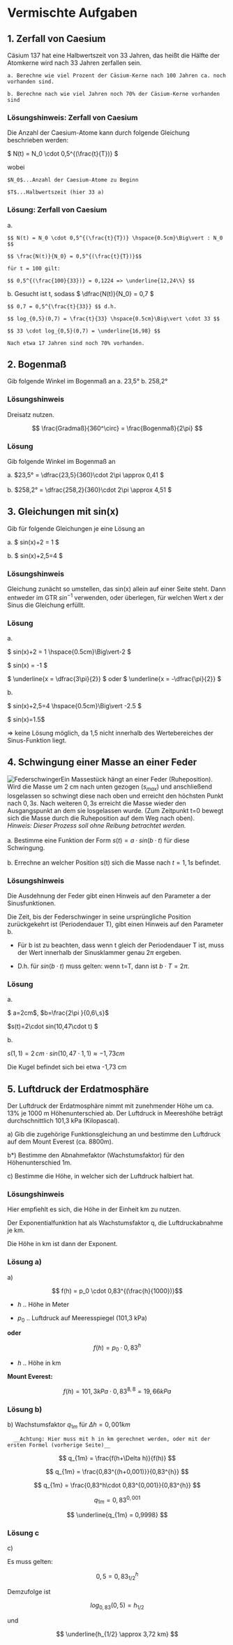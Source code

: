 <!--
author: Christian Golnik

language: de

link: https://gist.githubusercontent.com/andre-dietrich/3c69f68b2c4d80c8c6eb177229ae1ae8/raw/31cde15c4a7f3c2eda7d5ebdea440205f366acad/hideCircle.css

narrator: Ukrainian Female
-->

# Vermischte Aufgaben

## 1. Zerfall von Caesium

Cäsium 137 hat eine Halbwertszeit von 33 Jahren, das heißt die Hälfte der Atomkerne wird nach 33 Jahren zerfallen sein.

    a. Berechne wie viel Prozent der Cäsium-Kerne nach 100 Jahren ca. noch vorhanden sind.

    b. Berechne nach wie viel Jahren noch 70% der Cäsium-Kerne vorhanden sind

### Lösungshinweis: Zerfall von Caesium

Die Anzahl der Caesium-Atome kann durch folgende Gleichung beschrieben werden: 

$ N(t) = N_0 \cdot 0,5^{(\frac{t}{T})} $

wobei 

    $N_0$...Anzahl der Caesium-Atome zu Beginn

    $T$...Halbwertszeit (hier 33 a)

### Lösung: Zerfall von Caesium


a.  

    $$ N(t) = N_0 \cdot 0,5^{(\frac{t}{T})} \hspace{0.5cm}\Big\vert : N_0 $$

    $$ \frac{N(t)}{N_0} = 0,5^{(\frac{t}{T})}$$

    für t = 100 gilt:

    $$ 0,5^{(\frac{100}{33})} = 0,1224 => \underline{12,24\%} $$


b.  Gesucht ist t, sodass $ \dfrac{N(t)}{N_0} = 0,7 $ 

    $$ 0,7 = 0,5^{\frac{t}{33}} $$ d.h.

    $$ log_{0,5}(0,7) = \frac{t}{33} \hspace{0.5cm}\Big\vert \cdot 33 $$

    $$ 33 \cdot log_{0,5}(0,7) = \underline{16,98} $$

    Nach etwa 17 Jahren sind noch 70% vorhanden.

## 2. Bogenmaß

Gib folgende Winkel im Bogenmaß an
   a.    23,5°			b.    258,2°

### Lösungshinweis

Dreisatz nutzen.

$$ \frac{Gradmaß}{360^\circ} = \frac{Bogenmaß}{2\pi} $$

### Lösung

Gib folgende Winkel im Bogenmaß an

a.    $23,5° = \dfrac{23,5}{360}\cdot 2\pi \approx 0,41 $ <br>
<br>
b.    $258,2° = \dfrac{258,2}{360}\cdot 2\pi \approx 4,51 $

## 3. Gleichungen mit sin(x)

Gib für folgende Gleichungen je eine Lösung an

a.  $ sin(x)+2 = 1		$

b.  $ sin(x)+2,5=4      $

### Lösungshinweis

Gleichung zunächt so umstellen, das sin(x) allein auf einer Seite steht. Dann entweder im GTR $sin^{-1}$ verwenden, oder überlegen, für welchen Wert x der Sinus die Gleichung erfüllt.

### Lösung

a.  

$ sin(x)+2 = 1	\hspace{0.5cm}\Big\vert-2 	$

$ sin(x) = -1	$

$ \underline{x = \dfrac{3\pi}{2}} $ oder $ \underline{x = -\dfrac{\pi}{2}} $

b.

$ sin(x)+2,5=4 \hspace{0.5cm}\Big\vert -2.5 $

$ sin(x)=1.5$

=> keine Lösung möglich, da 1,5 nicht innerhalb des Wertebereiches der Sinus-Funktion liegt.

## 4. Schwingung einer Masse an einer Feder

![Federschwinger](https://www.biancahoegel.de/mechanik/bilder/Simple_harmonic_oscillator.gif)Ein Massestück hängt an einer Feder (Ruheposition). Wird die Masse um 2 cm nach unten gezogen $(s_{max})$ und anschließend losgelassen so schwingt diese nach oben und erreicht den höchsten Punkt nach $0,3s$. Nach weiteren $0,3 s$ erreicht die Masse wieder den Ausgangspunkt an dem sie losgelassen wurde. (Zum Zeitpunkt t=0 bewegt sich die Masse durch die Ruheposition auf dem Weg nach oben). <br> _Hinweis: Dieser Prozess soll ohne Reibung betrachtet werden._ <br> <br>
a. Bestimme eine Funktion der Form $s(t)=a·sin(b·t)$ für diese Schwingung. <br> <br>
b. Errechne an welcher Position s(t) sich die Masse nach $t=1,1 s$ befindet.

### Lösungshinweis

Die Ausdehnung der Feder gibt einen Hinweis auf den Parameter a der Sinusfunktionen.

Die Zeit, bis der Federschwinger in seine ursprüngliche Position zurückgekehrt ist (Periodendauer T), gibt einen Hinweis auf den Parameter b.

 - Für b ist zu beachten, dass wenn t gleich der Periodendauer T ist, muss der Wert innerhalb der Sinusklammer genau $2\pi$ ergeben.

 - D.h. für $sin(b\cdot t)$ muss gelten: wenn t=T, dann ist $b\cdot T = 2\pi$.

### Lösung

a.

$ a=2cm$, $b=\frac{2\pi }{0,6\,s}$

$s(t)=2\cdot sin(10,47\cdot t) $

b.

$s(1,1)=2\,cm \cdot sin(10,47 \cdot 1,1) \approx -1,73 cm$

Die Kugel befindet sich bei etwa -1,73 cm

## 5. Luftdruck der Erdatmosphäre

Der Luftdruck der Erdatmosphäre nimmt mit zunehmender Höhe um ca. 13% je 1000 m Höhenunterschied ab. Der Luftdruck in Meereshöhe beträgt durchschnittlich 101,3 kPa (Kilopascal).

a) Gib die zugehörige Funktionsgleichung an und bestimme den Luftdruck auf dem Mount Everest (ca. 8800m).

b*) Bestimme den Abnahmefaktor (Wachstumsfaktor) für den Höhenunterschied 1m.

c) Bestimme die Höhe, in welcher sich der Luftdruck halbiert hat.

### Lösungshinweis

Hier empfiehlt es sich, die Höhe in der Einheit km zu nutzen.

Der Exponentialfunktion hat als Wachstumsfaktor q, die Luftdruckabnahme je km.

Die Höhe in km ist dann der Exponent.

### Lösung a)

a) 

$$ f(h) = p_0 \cdot 0,83^{(\frac{h}{1000})}$$

 - $h$ .. Höhe in Meter

 - $p_0$ .. Luftdruck auf Meeresspiegel (101,3 kPa)

__oder__

$$ f(h) = p_0 \cdot 0,83^{h}$$ 

 - $h$ .. Höhe in km

__Mount Everest:__

$$ f(h) = 101,3 kPa \cdot 0,83^{8,8} = 19,66 kPa $$

### Lösung b)

b) Wachstumsfaktor $q_{1m}$ für $\Delta h = 0,001 km$

      __Achtung: Hier muss mit h in km gerechnet werden, oder mit der ersten Formel (vorherige Seite)__

$$ q_{1m} = \frac{f(h+\Delta h)}{f(h)} $$

$$ q_{1m} = \frac{0,83^{(h+0,001)}}{0,83^{h}} $$

$$ q_{1m} = \frac{0,83^h\cdot 0,83^{0,001}}{0,83^{h}} $$

$$ q_{1m} = 0,83^{0,001} $$ 

$$ \underline{q_{1m} = 0,9998} $$

### Lösung c

c)

Es muss gelten: 

$$ 0,5 = 0,83^h_{1/2} $$

Demzufolge ist

$$ log_{0,83}(0,5) = h_{1/2} $$

und

$$ \underline{h_{1/2} \approx 3,72 km} $$ 